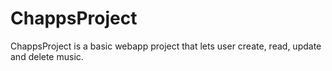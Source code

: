 # ChappsProject
ChappsProject is a basic webapp project that lets user 
create, read, update and delete music.
